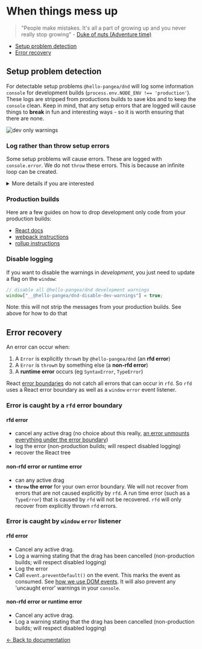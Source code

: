 # When things mess up

> "People make mistakes. It's all a part of growing up and you never really stop growing" - [Duke of nuts (Adventure time)](https://adventuretime.fandom.com/wiki/Duke_of_Nuts)

- [Setup problem detection](#setup-problem-detection)
- [Error recovery](#error-recovery)

## Setup problem detection

For detectable setup problems `@hello-pangea/dnd` will log some information `console` for development builds (`process.env.NODE_ENV !== 'production'`). These logs are stripped from productions builds to save kbs and to keep the `console` clean. Keep in mind, that any setup errors that are logged will cause things to **break** in fun and interesting ways - so it is worth ensuring that there are none.

![dev only warnings](https://user-images.githubusercontent.com/2182637/46385261-98a8eb00-c6fe-11e8-9b46-0699bf3e6043.png)

### Log rather than throw setup errors

Some setup problems will cause errors. These are logged with `console.error`. We do not `throw` these errors. This is because an infinite loop can be created.

<details>
  <summary>More details if you are interested</summary>

If we threw setup errors, here is the infinite loop:

1. Mount application
2. Error detected (we usually do it in a `useEffect`) and thrown
3. Error caught in `componentDidCatch`
4. React tree recovered (remounted). Goto step 2.

We could work around this loop condition, but it would lead to conditionally throwing, and otherwise logging. It is also tricky to avoid double logging of errors. Given that we are trying to recover the React tree, there is not a lot of value in throwing any setup problem in the first place. So we just log the problem in the `console`.

</details>

### Production builds

Here are a few guides on how to drop development only code from your production builds:

- [React docs](https://reactjs.org/docs/optimizing-performance.html#use-the-production-build)
- [webpack instructions](https://webpack.js.org/guides/production/#specify-the-mode)
- [rollup instructions](https://github.com/rollup/rollup-plugin-replace)

### Disable logging

If you want to disable the warnings in _development_, you just need to update a flag on the `window`:

```js
// disable all @hello-pangea/dnd development warnings
window["__@hello-pangea/dnd-disable-dev-warnings"] = true;
```

Note: this will not strip the messages from your production builds. See above for how to do that

## Error recovery

An error can occur when:

1. A `Error` is explicitly `throw`n by `@hello-pangea/dnd` (an **rfd error**)
2. A `Error` is `throw`n by something else (a **non-rfd error**)
3. A **runtime error** occurs (eg `SyntaxError`, `TypeError`)

React [error boundaries](https://reactjs.org/docs/error-boundaries.html) do not catch all errors that can occur in `rfd`. So `rfd` uses a React error boundary as well as a `window` `error` event listener.

### Error is caught by a `rfd` error boundary

#### rfd error

- cancel any active drag (no choice about this really, [an error unmounts everything under the error boundary](https://codesandbox.io/s/react-error-boundaries-rfyds))
- log the error (non-production builds; will respect disabled logging)
- recover the React tree

#### non-rfd error or runtime error

- can any active drag
- **`throw` the error** for your own error boundary. We will not recover from errors that are not caused explicitly by `rfd`. A run time error (such as a `TypeError`) that is caused by `rfd` will not be recovered. `rfd` will only recover from explicitly thrown `rfd` errors.

### Error is caught by `window` `error` listener

#### rfd error

- Cancel any active drag.
- Log a warning stating that the drag has been cancelled (non-production builds; will respect disabled logging)
- Log the error
- Call `event.preventDefault()` on the event. This marks the event as consumed. See [how we use DOM events](/docs/guides/how-we-use-dom-events.md). It will also prevent any 'uncaught error' warnings in your `console`.

#### non-rfd error or runtime error

- Cancel any active drag.
- Log a warning stating that the drag has been cancelled (non-production builds; will respect disabled logging)

[← Back to documentation](/README.md#documentation-)
